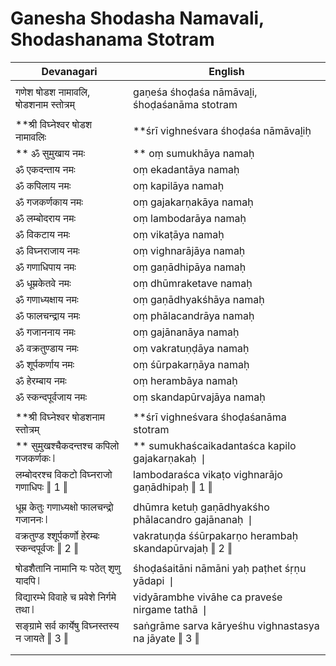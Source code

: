 # Ganesha Shodasha Namavali, Shodashanama Stotram

| Devanagari | English |
| ------ | ------ |
|  |  |
| गणेश षोडश नामावलि, षोडशनाम स्तोत्रम्   | gaṇeśa śhoḍaśa nāmāvaḻi, śhoḍaśanāma stotram   |
|  |  |
| **श्री विघ्नेश्वर षोडश नामावलिः   | **śrī vighneśvara śhoḍaśa nāmāvaḻiḥ   |
| ** ॐ सुमुखाय नमः   | ** oṃ sumukhāya namaḥ   |
| ॐ एकदन्ताय नमः   | oṃ ekadantāya namaḥ   |
| ॐ कपिलाय नमः   | oṃ kapilāya namaḥ   |
| ॐ गजकर्णकाय नमः   | oṃ gajakarṇakāya namaḥ   |
| ॐ लम्बोदराय नमः   | oṃ lambodarāya namaḥ   |
| ॐ विकटाय नमः   | oṃ vikaṭāya namaḥ   |
| ॐ विघ्नराजाय नमः   | oṃ vighnarājāya namaḥ   |
| ॐ गणाधिपाय नमः   | oṃ gaṇādhipāya namaḥ   |
| ॐ धूम्रकेतवे नमः   | oṃ dhūmraketave namaḥ   |
| ॐ गणाध्यक्षाय नमः   | oṃ gaṇādhyakśhāya namaḥ   |
| ॐ फालचन्द्राय नमः   | oṃ phālacandrāya namaḥ   |
| ॐ गजाननाय नमः   | oṃ gajānanāya namaḥ   |
| ॐ वक्रतुण्डाय नमः   | oṃ vakratuṇḍāya namaḥ   |
| ॐ शूर्पकर्णाय नमः   | oṃ śūrpakarṇāya namaḥ   |
| ॐ हेरम्बाय नमः   | oṃ herambāya namaḥ   |
| ॐ स्कन्दपूर्वजाय नमः   | oṃ skandapūrvajāya namaḥ   |
|  |  |
|  **श्री विघ्नेश्वर षोडशनाम स्तोत्रम्   |  **śrī vighneśvara śhoḍaśanāma stotram   |
| ** सुमुखश्चैकदन्तश्च कपिलो गजकर्णकः ❘   | ** sumukhaścaikadantaśca kapilo gajakarṇakaḥ ❘   |
| लम्बोदरश्च विकटो विघ्नराजो गणाधिपः ‖ 1 ‖   | lambodaraśca vikaṭo vighnarājo gaṇādhipaḥ ‖ 1 ‖   |
|  |  |
| धूम्र केतुः गणाध्यक्षो फालचन्द्रो गजाननः ❘   | dhūmra ketuḥ gaṇādhyakśho phālacandro gajānanaḥ ❘   |
| वक्रतुण्ड श्शूर्पकर्णो हेरम्बः स्कन्दपूर्वजः ‖ 2 ‖   | vakratuṇḍa śśūrpakarṇo herambaḥ skandapūrvajaḥ ‖ 2 ‖   |
|  |  |
| षोडशैतानि नामानि यः पठेत् शृणु यादपि ❘   | śhoḍaśaitāni nāmāni yaḥ paṭhet śṛṇu yādapi ❘   |
| विद्यारम्भे विवाहे च प्रवेशे निर्गमे तथा ❘   | vidyārambhe vivāhe ca praveśe nirgame tathā ❘   |
| सङ्ग्रामे सर्व कार्येषु विघ्नस्तस्य न जायते ‖ 3 ‖   | saṅgrāme sarva kāryeśhu vighnastasya na jāyate ‖ 3 ‖   |
|  |  |
|  |  |
